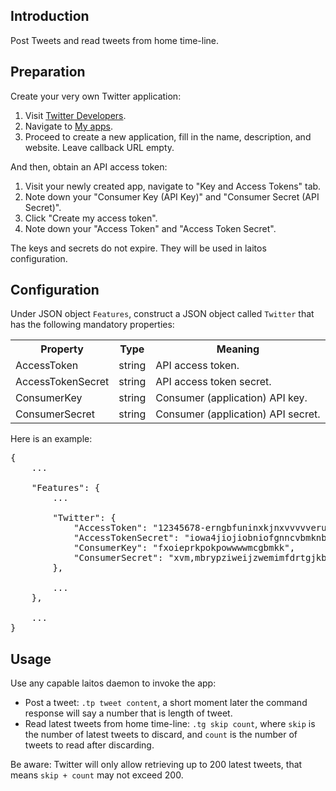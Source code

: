 ## Introduction
Post Tweets and read tweets from home time-line.

## Preparation
Create your very own Twitter application:
1. Visit [Twitter Developers](https://dev.twitter.com/).
2. Navigate to [My apps](https://apps.twitter.com/).
3. Proceed to create a new application, fill in the name, description, and website. Leave callback URL empty.

And then, obtain an API access token:
1. Visit your newly created app, navigate to "Key and Access Tokens" tab.
2. Note down your "Consumer Key (API Key)" and "Consumer Secret (API Secret)".
3. Click "Create my access token".
4. Note down your "Access Token" and "Access Token Secret".

The keys and secrets do not expire. They will be used in laitos configuration.

## Configuration
Under JSON object `Features`, construct a JSON object called `Twitter` that has the following mandatory properties:
<table>
<tr>
    <th>Property</th>
    <th>Type</th>
    <th>Meaning</th>
</tr>
<tr>
    <td>AccessToken</td>
    <td>string</td>
    <td>API access token.</td>
</tr>
<tr>
    <td>AccessTokenSecret</td>
    <td>string</td>
    <td>API access token secret.</td>
</tr>
<tr>
    <td>ConsumerKey</td>
    <td>string</td>
    <td>Consumer (application) API key.</td>
</tr>
<tr>
    <td>ConsumerSecret</td>
    <td>string</td>
    <td>Consumer (application) API secret.</td>
</tr>
</table>

Here is an example:
<pre>
{
    ...

    "Features": {
        ...

        "Twitter": {
            "AccessToken": "12345678-erngbfuninxkjnxvvvvveruihuiuiersuiiidf",
            "AccessTokenSecret": "iowa4jiojiobniofgnncvbmknbnyrtubyt",
            "ConsumerKey": "fxoieprkpokpowwwwmcgbmkk",
            "ConsumerSecret": "xvm,mbrypziweijzwemimfdrtgjkbmfgmkkm"
        },

        ...
    },

    ...
}
</pre>

## Usage
Use any capable laitos daemon to invoke the app:
- Post a tweet: `.tp tweet content`, a short moment later the command response will say a number that is length of
  tweet.
- Read latest tweets from home time-line: `.tg skip count`, where `skip` is the number of latest tweets to discard, and
  `count` is the number of tweets to read after discarding.

Be aware: Twitter will only allow retrieving up to 200 latest tweets, that means `skip + count` may not exceed 200.
